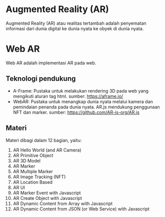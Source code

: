 # Augmented Reality (AR)
Augmented Reality (AR) atau realitas tertambah adalah penyematan informasi dari dunia digital ke dunia nyata ke obyek di dunia nyata.

# Web AR
Web AR adalah implementasi AR pada web.

## Teknologi pendukung
* A-Frame: Pustaka untuk melakukan rendering 3D pada web yang mengikuti aturan tag html. sumber: https://aframe.io/
* WebAR: Pustaka untuk menangkap dunia nyata melalui kamera dan pemindaian penanda pada dunia nyata. AR.js mendukung penggunaan NFT dan marker. sumber: https://github.com/AR-js-org/AR.js

## Materi
Materi dibagi dalam 12 bagian, yaitu:
1. AR Hello World (and AR Camera)
2. AR Primitive Object
3. AR 3D Model
4. AR Marker
5. AR Multiple Marker
6. AR Image Tracking (NFT)
7. AR Location Based
8. AR UI
9. AR Marker Event with Javascript
10. AR Create Object with Javascript
11. AR Dynamic Content from Array with Javascript
12. AR Dynamic Content from JSON (or Web Service) with Javascript